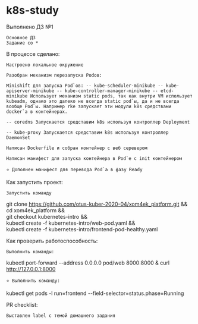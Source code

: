 # k8s-study

Выполнено ДЗ №1

    Основное ДЗ
    Задание со *

В процессе сделано:

    Настроено локальное окружение

    Разобран механизм перезапуска Podов:

    Minishift для запуска Pod`ов: -- kube-scheduler-minikube -- kube-apiserver-minikube -- kube-controller-manager-minikube -- etcd-minikube Использует механизм static pods, так как внутри VM использует kubeadm, однако это далеко не всегда static pod`ы, да и не всегда вообще Pod`ы. Например rke запускает эти модули k8s средствами docker`а в контейнерах.

    -- coredns Запускается средставим k8s используя контроллер Deployment

    -- kube-proxy Запускается средставим k8s используя контроллер DaemonSet

    Написан Dockerfile и собран контейнер с веб серевером

    Написан манифест для запуска контейнера в Pod`e с init контейнером

    ⭐ Дополнен манифест для перевода Pod`a в фазу Ready

Как запустить проект:

    Запустить команду

git clone https://github.com/otus-kuber-2020-04/xom4ek_platform.git && \
cd xom4ek_platform && \
git checkout kubernetes-intro && \
kubectl create -f kubernetes-intro/web-pod.yaml && \
kubectl create -f kubernetes-intro/frontend-pod-healthy.yaml

Как проверить работоспособность:

    Выполнить команды:

kubectl port-forward --address 0.0.0.0 pod/web 8000:8000 &
curl http://127.0.0.1:8000

    ⭐ Выполнить команду:

kubectl get pods -l run=frontend --field-selector=status.phase=Running

PR checklist:

    Выставлен label с темой домашнего задания

